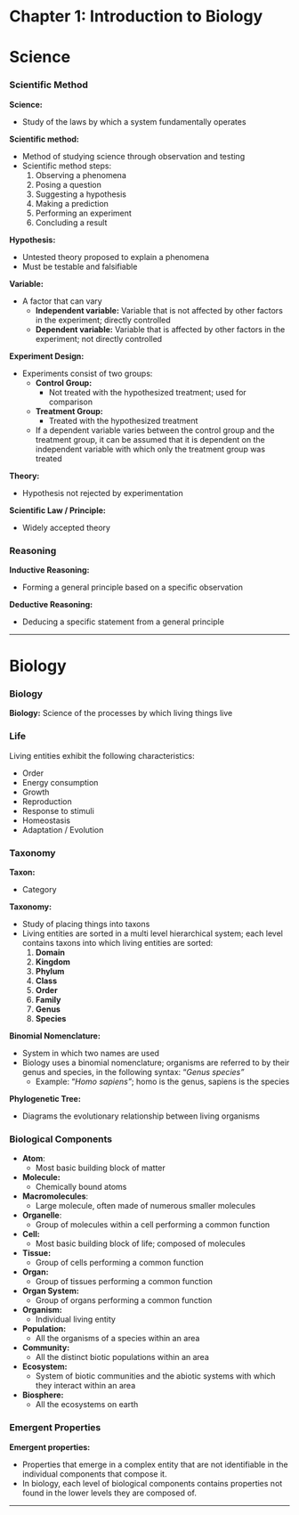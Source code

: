 # Chapter 1: Introduction to Biology

# Science

### Scientific Method

**Science:**

- Study of the laws by which a system fundamentally operates

**Scientific method:**

- Method of studying science through observation and testing
- Scientific method steps:
    1. Observing a phenomena
    2. Posing a question
    3. Suggesting a hypothesis
    4. Making a prediction
    5. Performing an experiment
    6. Concluding a result

**Hypothesis:**

- Untested theory proposed to explain a phenomena
- Must be testable and falsifiable

**Variable:**

- A factor that can vary
    - **Independent variable:** Variable that is not affected by other factors in the experiment; directly controlled
    - **Dependent variable:** Variable that is affected by other factors in the experiment; not directly controlled

**Experiment Design:**

- Experiments consist of two groups:
    - **Control Group:**
        - Not treated with the hypothesized treatment; used for comparison
    - **Treatment Group:**
        - Treated with the hypothesized treatment
    - If a dependent variable varies between the control group and the treatment group, it can be assumed that it is dependent on the independent variable with which only the treatment group was treated

**Theory:**

- Hypothesis not rejected by experimentation

**Scientific Law / Principle:**

- Widely accepted theory

### Reasoning

**Inductive Reasoning:**

- Forming a general principle based on a specific observation

**Deductive Reasoning:**

- Deducing a specific statement from a general principle

---

# Biology

### Biology

**Biology:** Science of the processes by which living things live

### Life

Living entities exhibit the following characteristics:

- Order
- Energy consumption
- Growth
- Reproduction
- Response to stimuli
- Homeostasis
- Adaptation / Evolution

### Taxonomy

**Taxon:**

- Category

**Taxonomy:**

- Study of placing things into taxons
- Living entities are sorted in a multi level hierarchical system; each level contains taxons into which living entities are sorted:
    1. **Domain**
    2. **Kingdom**
    3. **Phylum**
    4. **Class**
    5. **Order**
    6. **Family**
    7. **Genus**
    8. **Species**

**Binomial Nomenclature:**

- System in which two names are used
- Biology uses a binomial nomenclature; organisms are referred to by their genus and species, in the following syntax: “*Genus species”*
    - Example: “*Homo sapiens”*; homo is the genus, sapiens is the species

**Phylogenetic Tree:**

- Diagrams the evolutionary relationship between living organisms

### Biological Components

- **Atom**:
    - Most basic building block of matter
- **Molecule:**
    - Chemically bound atoms
- **Macromolecules**:
    - Large molecule, often made of numerous smaller molecules
- **Organelle**:
    - Group of molecules within a cell performing a common function
- **Cell:**
    - Most basic building block of life; composed of molecules
- **Tissue:**
    - Group of cells performing a common function
- **Organ:**
    - Group of tissues performing a common function
- **Organ System:**
    - Group of organs performing a common function
- **Organism:**
    - Individual living entity
- **Population:**
    - All the organisms of a species within an area
- **Community:**
    - All the distinct biotic populations within an area
- **Ecosystem:**
    - System of biotic communities and the abiotic systems with which they interact within an area
- **Biosphere:**
    - All the ecosystems on earth

### Emergent Properties

**Emergent properties:**

- Properties that emerge in a complex entity that are not identifiable in the individual components that compose it.
- In biology, each level of biological components contains properties not found in the lower levels they are composed of.

---